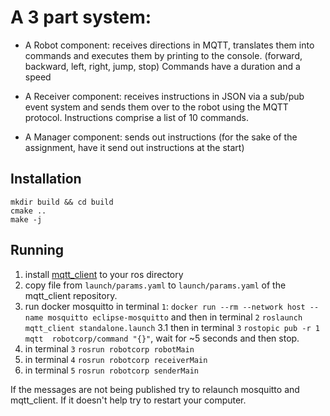 # A 3 part system:

- A Robot component: receives directions in MQTT, translates them into commands and executes them by printing to the console. (forward, backward, left, right, jump, stop)
Commands have a duration and a speed

- A Receiver component: receives instructions in JSON via a sub/pub event system and sends them over to the robot using  the MQTT protocol.
Instructions comprise a list of 10 commands.

- A Manager component: sends out instructions (for the sake of the assignment, have it send out instructions at the start)

## Installation
```mkdir build && cd build```   
```cmake ..```  
```make -j```  

## Running
1. install [mqtt_client](https://github.com/ika-rwth-aachen/mqtt_client) to your ros directory
2. copy file from `launch/params.yaml` to `launch/params.yaml` of the mqtt_client repository.
3. run docker mosquitto in terminal `1`: ```docker run --rm --network host --name mosquitto eclipse-mosquitto``` and then in terminal `2` ``` roslaunch mqtt_client standalone.launch ```
3.1 then in terminal `3` `rostopic pub -r 1 mqtt  robotcorp/command "{}"`, wait for ~5 seconds and then stop.
4. in terminal `3` `rosrun robotcorp robotMain`
5. in terminal `4` `rosrun robotcorp receiverMain`
6. in terminal `5` `rosrun robotcorp senderMain`

If the messages are not being published try to relaunch mosquitto and mqtt_client. If it doesn't help try to restart your computer.

